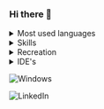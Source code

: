 ### Hi there 👋

<details>
<summary>Most used languages</summary>

<img src="https://img.shields.io/badge/jQuery-0769AD?style=for-the-badge&logo=jquery&logoColor=white">

![Node]({https://img.shields.io/badge/Node.js-339933?style=for-the-badge&logo=nodedotjs&logoColor=white})

![CSS3]({https://img.shields.io/badge/CSS3-1572B6?style=for-the-badge&logo=css3&logoColor=white})

![HTML5]({https://img.shields.io/badge/HTML5-E34F26?style=for-the-badge&logo=html5&logoColor=white})

![JS]({https://img.shields.io/badge/JavaScript-323330?style=for-the-badge&logo=javascript&logoColor=F7DF1E})

![JSON]({https://img.shields.io/badge/json-5E5C5C?style=for-the-badge&logo=json&logoColor=white})

![PHP]({https://img.shields.io/badge/PHP-777BB4?style=for-the-badge&logo=php&logoColor=white})

![WASM]({https://img.shields.io/badge/WebAssembly-654FF0?style=for-the-badge&logo=WebAssembly&logoColor=white})
</details>

<details>
<summary>Skills</summary>

![Dot NET]({https://img.shields.io/badge/.NET-512BD4?style=for-the-badge&logo=dotnet&logoColor=white})

![Apache]({https://img.shields.io/badge/Apache-D22128?style=for-the-badge&logo=Apache&logoColor=white})

![Bootstrap]({https://img.shields.io/badge/Bootstrap-563D7C?style=for-the-badge&logo=bootstrap&logoColor=white})

![gh-pages]({https://img.shields.io/badge/GitHub%20Pages-222222?style=for-the-badge&logo=GitHub%20Pages&logoColor=white})

![Gradle]({https://img.shields.io/badge/gradle-02303A?style=for-the-badge&logo=gradle&logoColor=white})

![NPM]({https://img.shields.io/badge/npm-CB3837?style=for-the-badge&logo=npm&logoColor=white})

![Git]({https://img.shields.io/badge/GIT-E44C30?style=for-the-badge&logo=git&logoColor=white})

![VBox]({https://img.shields.io/badge/VirtualBox-21416b?style=for-the-badge&logo=VirtualBox&logoColor=white})

![VMWare]({https://img.shields.io/badge/VMware-231f20?style=for-the-badge&logo=VMware&logoColor=white})
</details>

<details>
<summary>Recreation</summary>

![Battle-net]({https://img.shields.io/badge/Battle.net-000?style=for-the-badge&logo=battle.net&logoColor=148EFF})

![CSGO]({https://img.shields.io/badge/Counter_Strike-000000?style=for-the-badge&logo=counter-strike&logoColor=white})

![Epic Games]({https://img.shields.io/badge/Epic%20Games-313131?style=for-the-badge&logo=Epic%20Games&logoColor=white})

![3DS]({https://img.shields.io/badge/Nintendo_3DS-D12228?style=for-the-badge&logo=nintendo-3ds&logoColor=white})

![Switch]({https://img.shields.io/badge/Nintendo_Switch-E60012?style=for-the-badge&logo=nintendo-switch&logoColor=white})

![ROG]({https://img.shields.io/badge/Republic%20of%20Gamers-FF0029?style=for-the-badge&logo=Republic%20of%20Gamers&logoColor=white})

![Riot]({https://img.shields.io/badge/Riot_Games-D32936?style=for-the-badge&logo=riot-games&logoColor=white})

![Steam]({https://img.shields.io/badge/Steam-000000?style=for-the-badge&logo=steam&logoColor=white})

![Valorant]({https://img.shields.io/badge/Valorant-fa4454?style=for-the-badge&logo=valorant&logoColor=white})

![XBOX]({https://img.shields.io/badge/Xbox-107C10?style=for-the-badge&logo=xbox&logoColor=white})

![Discord]({https://img.shields.io/badge/Discord-5865F2?style=for-the-badge&logo=discord&logoColor=white})

![Spotify]({https://img.shields.io/badge/Spotify-1ED760?&style=for-the-badge&logo=spotify&logoColor=white})
</details>

<details>
<summary>IDE's</summary>

![Android Studio]({https://img.shields.io/badge/Android_Studio-3DDC84?style=for-the-badge&logo=android-studio&logoColor=white})

![VSCode]({https://img.shields.io/badge/VSCode-0078D4?style=for-the-badge&logo=visual%20studio%20code&logoColor=white})

![Visual Studio]({https://img.shields.io/badge/Visual_Studio-5C2D91?style=for-the-badge&logo=visual%20studio&logoColor=white})
</details>

![Windows]({https://img.shields.io/badge/Windows-0078D6?style=for-the-badge&logo=windows&logoColor=white})

![LinkedIn]({https://img.shields.io/badge/LinkedIn-0077B5?style=for-the-badge&logo=linkedin&logoColor=white})



<!--
2048
PacMan
Google PacMan
Pong
Space Invaders
Tetris
Jelly Tetris
Dino
3D
Funky Karts
Mario
MC
Sans
Spelunky
FIX TBOI
Vending Machine
Matrix
DVD
-->
<!--
![Metrics](https://metrics.lecoq.io/MagnusMarx?template=classic&isocalendar=1&lines=1&habits=1&achievements=1&notable=1&activity=1&gists=1&projects=1&base=header%2C%20activity%2C%20community%2C%20repositories%2C%20metadata&base.indepth=false&base.hireable=false&base.skip=false&isocalendar=false&isocalendar.duration=full-year&lines=false&lines.sections=base&lines.repositories.limit=4&lines.history.limit=1&habits=false&habits.from=200&habits.days=14&habits.facts=true&habits.charts=false&habits.charts.type=classic&habits.trim=false&habits.languages.limit=8&habits.languages.threshold=0%25&achievements=false&achievements.threshold=C&achievements.secrets=true&achievements.display=detailed&achievements.limit=0&notable=false&notable.from=organization&notable.repositories=false&notable.indepth=false&notable.types=commit&notable.self=false&activity=false&activity.limit=5&activity.load=300&activity.days=14&activity.visibility=all&activity.timestamps=false&activity.filter=all&gists=false&projects=false&projects.limit=4&projects.descriptions=false&config.timezone=America%2FNew_York)
-->
